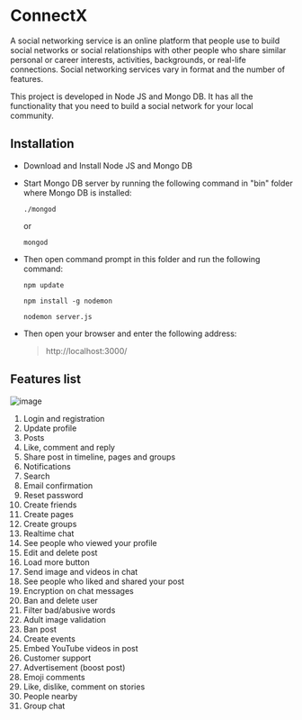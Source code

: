 # ConnectX

A social networking service is an online platform that people use to build social networks or social relationships with other people who share similar personal or career interests, activities, backgrounds, or real-life connections. Social networking services vary in format and the number of features.

This project is developed in Node JS and Mongo DB. It has all the functionality that you need to build a social network for your local community.

## Installation

- Download and Install Node JS and Mongo DB

- Start Mongo DB server by running the following command in "bin" folder where Mongo DB is installed:
    ```
    ./mongod
    ```
    or
    ```
    mongod
    ```

- Then open command prompt in this folder and run the following command:
    ```
    npm update
    ```
    ```
    npm install -g nodemon
    ```
    ```
    nodemon server.js
    ```

- Then open your browser and enter the following address:
    > http://localhost:3000/

## Features list

![image](https://github.com/Ananya01Agrawal/ConnectX-/assets/99130567/726101f5-52ab-4325-b4c2-8c945248456c)



1. Login and registration
2. Update profile
3. Posts
4. Like, comment and reply
5. Share post in timeline, pages and groups
6. Notifications
7. Search
8. Email confirmation
9. Reset password
10. Create friends
11. Create pages
12. Create groups
13. Realtime chat
14. See people who viewed your profile
15. Edit and delete post
16. Load more button
17. Send image and videos in chat
18. See people who liked and shared your post
19. Encryption on chat messages
20. Ban and delete user
21. Filter bad/abusive words
22. Adult image validation
23. Ban post
24. Create events
25. Embed YouTube videos in post
26. Customer support
27. Advertisement (boost post)
28. Emoji comments
29. Like, dislike, comment on stories
30. People nearby
31. Group chat
